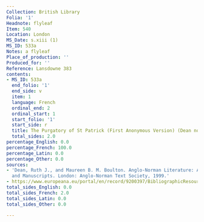 ```yaml
---
Collection: British Library
Folia: '1'
Headnote: flyleaf
Item: 540
Location: London
MS_Date: s.xiii (1)
MS_ID: 533a
Notes: a flyleaf
Place_of_production: ''
Produced_for: ''
Reference: Lansdowne 383
contents:
- MS_ID: 533a
  end_folio: '1'
  end_side: v
  item: 1
  language: French
  ordinal_end: 2
  ordinal_start: 1
  start_folio: '1'
  start_side: r
  title: The Purgatory of St Patrick (First Anonymous Version) (Dean no. 549)
  total_sides: 2.0
percentage_English: 0.0
percentage_French: 100.0
percentage_Latin: 0.0
percentage_Other: 0.0
sources:
- 'Dean, Ruth J., and Maureen B. M. Boulton. Anglo-Norman Literature: A Guide to Texts
  and Manuscripts. London: Anglo-Norman Text Society, 1999.'
- https://www.europeana.eu/portal/en/record/9200397/BibliographicResource_3000126276819.html
total_sides_English: 0.0
total_sides_French: 2.0
total_sides_Latin: 0.0
total_sides_Other: 0.0

---
```

